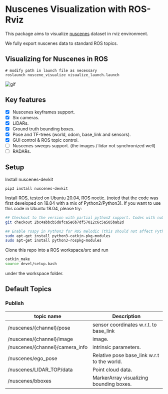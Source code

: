 # Nuscenes Visualization with ROS-Rviz

This package aims to visualize [nuscenes](https://www.nuscenes.org) dataset in rviz environment. 

We fully export nuscenes data to standard ROS topics.

## Visualizing for Nuscenes in ROS
```
# modify path in launch file as necessary
roslaunch nuscene_visualize visualize_launch.launch 
```
![gif](docs/nuscene_visualized.gif)

## Key features

- [x] Nuscenes keyframes support. 
- [x] Six cameras.
- [x] LiDARs.
- [x] Ground truth bounding boxes.
- [x] Pose and TF-trees (world, odom, base_link and sensors).
- [x] GUI control & ROS topic control.
- [ ] Nuscenes sweeps support. (the images / lidar not synchronized well)
- [ ] RADARs.

## Setup

Install nuscenes-devkit
```
pip3 install nuscenes-devkit
```

Install ROS, tested on Ubuntu 20.04, ROS noetic. (noted that the code was first developed on 18.04 with a mix of Python2/Python3). If you want to use this code in Ubuntu 18.04, please try:

```bash
## Checkout to the version with partial python2 support. Codes with nuScenes will run in python3 and codes with tf trees will be in python2. In new version, every thing is in Python3.
git checkout 2bc4abbcb5d8fca5e6b7df57012c6c5a505bab2d

## Enable rospy in Python3 for ROS melodic (this should not affect Python2), but it does not enable tf in Python3.
sudo apt-get install python3-catkin-pkg-modules
sudo apt-get install python3-rospkg-modules
```


Clone this repo into a ROS workspace/src and run
```bash
catkin_make
source devel/setup.bash
```
under the workspace folder.

## Default Topics

### Publish

| topic name                        | Description |
|-----------------------------------|---------------|
| /nuscenes/{channel}/pose          | sensor coordinates w.r.t. to base_link|
| /nuscenes/{channel}/image         | image.|
| /nuscenes/{channel}/camera_info   | intrinsic parameters.|
| /nuscenes/ego_pose                | Relative pose base_link w.r.t to the world.|
| /nuscenes/LIDAR_TOP/data          | Point cloud data.|
| /nuscenes/bboxes                  | MarkerArray visualizing bounding boxes.

